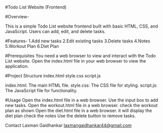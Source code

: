 #Todo List Website (Frontend)

#Overview-

This is a simple Todo List website frontend built with basic HTML, CSS, and JavaScript. Users can add, edit, and delete tasks.

#Features-
1.Add new tasks
2.Edit existing tasks
3.Delete tasks
4.Notes
5.Workout Plan
6.Diet Plan

#Prerequisites
You need a web browser to view and interact with the Todo List website.
Open the index.html file in your web browser to view the application.

#Project Structure
index.html
style.css
script.js

index.html: The main HTML file.
style.css: The CSS file for styling.
script.js: The JavaScript file for functionality.

#Usage
Open the index.html file in a web browser.
Use the input box to add new tasks.
Open the workout.html file in a web browser.
check the workout plan as shown 
Open the diet.html file in a web browser.
it will display the diet plan
check the notes 
Use the delete button to remove tasks.

Contact
Laxman Gaidhankar 
laxmangaidhankar44@gmail.com

